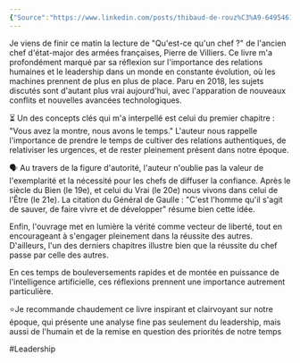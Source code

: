 ```yaml
---
{"Source":"https://www.linkedin.com/posts/thibaud-de-rouz%C3%A9-64954619_humanitaez-loyautaez-ia-activity-7127995349310271488-VNre","dg-publish":true,"permalink":"/blog-articles/lecture-inspirante/qu-est-ce-qu-un-chef/","dgPassFrontmatter":true}
---
```



Je viens de finir ce matin la lecture de "Qu'est-ce qu'un chef ?" de l'ancien chef d'état-major des armées françaises, Pierre de Villiers. Ce livre m'a profondément marqué par sa réflexion sur l'importance des relations humaines et le leadership dans un monde en constante évolution, où les machines prennent de plus en plus de place. Paru en 2018, les sujets discutés sont d'autant plus vrai aujourd'hui, avec l'apparation de nouveaux conflits et nouvelles avancées technologiques. 

⏳ Un des concepts clés qui m'a interpellé est celui du premier chapitre : "Vous avez la montre, nous avons le temps." L'auteur nous rappelle l'importance de prendre le temps de cultiver des relations authentiques, de relativiser les urgences, et de rester pleinement présent dans notre époque.  
  
🗣️ Au travers de la figure d'autorité, l'auteur n'oublie pas la valeur de l'exemplarité et la nécessité pour les chefs de diffuser la confiance. Après le siècle du Bien (le 19e), et celui du Vrai (le 20e) nous vivons dans celui de l'Être (le 21e). La citation du Général de Gaulle : "C'est l'homme qu'il s'agit de sauver, de faire vivre et de développer" résume bien cette idée.  
  
Enfin, l'ouvrage met en lumière la vérité comme vecteur de liberté, tout en encourageant à s'engager pleinement dans la réussite des autres. D'ailleurs, l'un des derniers chapitres illustre bien que la réussite du chef passe par celle des autres.  
  
En ces temps de bouleversements rapides et de montée en puissance de l'intelligence artificielle, ces réflexions prennent une importance autrement particulière.  
  
⭐Je recommande chaudement ce livre inspirant et clairvoyant sur notre époque, qui présente une analyse fine pas seulement du leadership, mais aussi de l'humain et de la remise en question des priorités de notre temps

#Leadership 